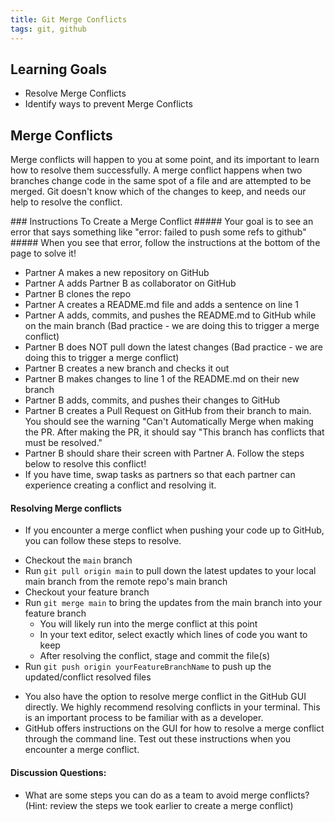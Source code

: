 ```yaml
---
title: Git Merge Conflicts
tags: git, github
---
```


## Learning Goals
- Resolve Merge Conflicts
- Identify ways to prevent Merge Conflicts

## Merge Conflicts

Merge conflicts will happen to you at some point, and its important to learn how to resolve them successfully. A merge conflict happens when two branches change code in the same spot of a file and are attempted to be merged. Git doesn't know which of the changes to keep, and needs our help to resolve the conflict.

<section class="checks-for-understanding">
### Instructions To Create a Merge Conflict
##### Your goal is to see an error that says something like "error: failed to push some refs to github"
##### When you see that error, follow the instructions at the bottom of the page to solve it!

* Partner A makes a new repository on GitHub
* Partner A adds Partner B as collaborator on GitHub
* Partner B clones the repo
* Partner A creates a README.md file and adds a sentence on line 1
* Partner A adds, commits, and pushes the README.md to GitHub while on the main branch (Bad practice - we are doing this to trigger a merge conflict)
* Partner B does NOT pull down the latest changes (Bad practice - we are doing this to trigger a merge conflict)
* Partner B creates a new branch and checks it out
* Partner B makes changes to line 1 of the README.md on their new branch
* Partner B adds, commits, and pushes their changes to GitHub
* Partner B creates a Pull Request on GitHub from their branch to main. You should see the warning "Can't Automatically Merge when making the PR. After making the PR, it should say "This branch has conflicts that must be resolved."
* Partner B should share their screen with Partner A. Follow the steps below to resolve this conflict!
* If you have time, swap tasks as partners so that each partner can experience creating a conflict and resolving it. 

</section>

#### Resolving Merge conflicts
- If you encounter a merge conflict when pushing your code up to GitHub, you can follow these steps to resolve.

* Checkout the `main` branch  
* Run `git pull origin main` to pull down the latest updates to your local main branch from the remote repo's main branch   
* Checkout your feature branch     
* Run `git merge main` to bring the updates from the main branch into your feature branch  
  * You will likely run into the merge conflict at this point  
  * In your text editor, select exactly which lines of code you want to keep  
  * After resolving the conflict, stage and commit the file(s)  
* Run `git push origin yourFeatureBranchName` to push up the updated/conflict resolved files  


- You also have the option to resolve merge conflict in the GitHub GUI directly.  We highly recommend resolving conflicts in your terminal.  This is an important process to be familiar with as a developer.  
- GitHub offers instructions on the GUI for how to resolve a merge conflict through the command line.  Test out these instructions when you encounter a merge conflict.  


#### Discussion Questions:
- What are some steps you can do as a team to avoid merge conflicts? (Hint: review the steps we took earlier to create a merge conflict)